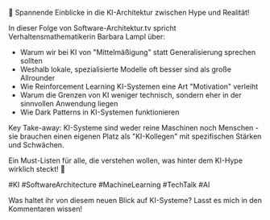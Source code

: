 🤖 Spannende Einblicke in die KI-Architektur zwischen Hype und Realität!

In dieser Folge von Software-Architektur.tv spricht Verhaltensmathematikerin Barbara Lampl über:

- Warum wir bei KI von "Mittelmäßigung" statt Generalisierung sprechen sollten
- Weshalb lokale, spezialisierte Modelle oft besser sind als große Allrounder
- Wie Reinforcement Learning KI-Systemen eine Art "Motivation" verleiht
- Warum die Grenzen von KI weniger technisch, sondern eher in der sinnvollen Anwendung liegen
- Wie Dark Patterns in KI-Systemen funktionieren

Key Take-away: KI-Systeme sind weder reine Maschinen noch Menschen - sie brauchen einen eigenen Platz als "KI-Kollegen" mit spezifischen Stärken und Schwächen.

Ein Must-Listen für alle, die verstehen wollen, was hinter dem KI-Hype wirklich steckt! 🎯

#KI #SoftwareArchitecture #MachineLearning #TechTalk #AI

Was haltet ihr von diesem neuen Blick auf KI-Systeme? Lasst es mich in den Kommentaren wissen!